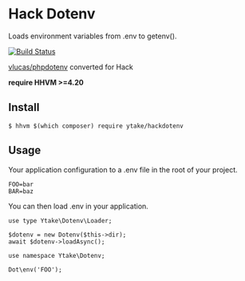 # Hack Dotenv

Loads environment variables from .env to getenv(). 

[![Build Status](https://travis-ci.org/ytake/hackdotenv.svg?branch=master)](https://travis-ci.org/ytake/hackdotenv)

[vlucas/phpdotenv](https://github.com/vlucas/phpdotenv) converted for Hack

**require HHVM >=4.20**

## Install

```
$ hhvm $(which composer) require ytake/hackdotenv
```

## Usage

Your application configuration to a .env file in the root of your project.

```
FOO=bar
BAR=baz
```

You can then load .env in your application.

```hack
use type Ytake\Dotenv\Loader;

$dotenv = new Dotenv($this->dir);
await $dotenv->loadAsync();
```

```hack
use namespace Ytake\Dotenv;

Dot\env('FOO');
```
